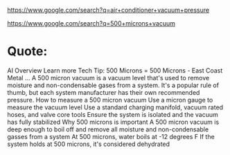 https://www.google.com/search?q=air+conditioner+vacuum+pressure

https://www.google.com/search?q=500+microns+vacuum

# Quote:
AI Overview
Learn more
Tech Tip: 500 Microns = 500 Microns - East Coast Metal ...
A 500 micron vacuum is a vacuum level that's used to remove moisture and non-condensable gases from a system. It's a popular rule of thumb, but each system manufacturer has their own recommended pressure. 
How to measure a 500 micron vacuum 
Use a micron gauge to measure the vacuum level
Use a standard charging manifold, vacuum rated hoses, and valve core tools
Ensure the system is isolated and the vacuum has fully stabilized
Why 500 microns is important
A 500 micron vacuum is deep enough to boil off and remove all moisture and non-condensable gasses from a system 
At 500 microns, water boils at -12 degrees F 
If the system holds at 500 microns, it's considered dehydrated 
